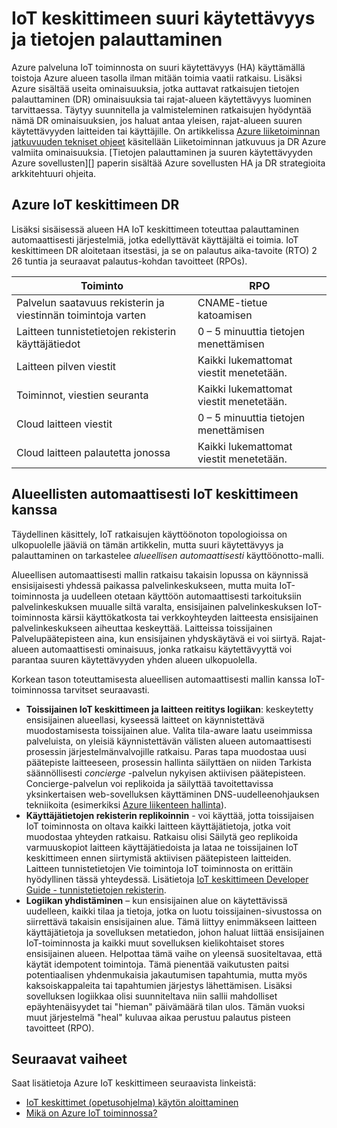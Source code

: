 <properties
 pageTitle="IoT keskittimeen HA ja DR | Microsoft Azure"
 description="Tässä artikkelissa kuvataan ominaisuuksia, jotta luonnissa käytettävissä IoT ratkaisujen tietojen palauttaminen ominaisuuksia."
 services="iot-hub"
 documentationCenter=""
 authors="fsautomata"
 manager="timlt"
 editor=""/>

<tags
 ms.service="iot-hub"
 ms.devlang="na"
 ms.topic="article"
 ms.tgt_pltfrm="na"
 ms.workload="na"
 ms.date="02/03/2016"
 ms.author="elioda"/>

# <a name="iot-hub-high-availability-and-disaster-recovery"></a>IoT keskittimeen suuri käytettävyys ja tietojen palauttaminen

Azure palveluna IoT toiminnosta on suuri käytettävyys (HA) käyttämällä toistoja Azure alueen tasolla ilman mitään toimia vaatii ratkaisu. Lisäksi Azure sisältää useita ominaisuuksia, jotka auttavat ratkaisujen tietojen palauttaminen (DR) ominaisuuksia tai rajat-alueen käytettävyys luominen tarvittaessa. Täytyy suunnitella ja valmisteleminen ratkaisujen hyödyntää nämä DR ominaisuuksien, jos haluat antaa yleisen, rajat-alueen suuren käytettävyyden laitteiden tai käyttäjille. On artikkelissa [Azure liiketoiminnan jatkuvuuden tekniset ohjeet](../resiliency/resiliency-technical-guidance.md) käsitellään Liiketoiminnan jatkuvuus ja DR Azure valmiita ominaisuuksia. [Tietojen palauttaminen ja suuren käytettävyyden Azure sovellusten][] paperin sisältää Azure sovellusten HA ja DR strategioita arkkitehtuuri ohjeita.

## <a name="azure-iot-hub-dr"></a>Azure IoT keskittimeen DR
Lisäksi sisäisessä alueen HA IoT keskittimeen toteuttaa palauttaminen automaattisesti järjestelmiä, jotka edellyttävät käyttäjältä ei toimia. IoT keskittimeen DR aloitetaan itsestäsi, ja se on palautus aika-tavoite (RTO) 2 26 tuntia ja seuraavat palautus-kohdan tavoitteet (RPOs).

| Toiminto | RPO |
| ------------- | --- |
| Palvelun saatavuus rekisterin ja viestinnän toimintoja varten | CNAME-tietue katoamisen |
| Laitteen tunnistetietojen rekisterin käyttäjätiedot | 0 – 5 minuuttia tietojen menettämisen |
| Laitteen pilven viestit | Kaikki lukemattomat viestit menetetään. |
| Toiminnot, viestien seuranta | Kaikki lukemattomat viestit menetetään. |
| Cloud laitteen viestit | 0 – 5 minuuttia tietojen menettämisen |
| Cloud laitteen palautetta jonossa | Kaikki lukemattomat viestit menetetään. |

## <a name="regional-failover-with-iot-hub"></a>Alueellisten automaattisesti IoT keskittimeen kanssa

Täydellinen käsittely, IoT ratkaisujen käyttöönoton topologioissa on ulkopuolelle jääviä on tämän artikkelin, mutta suuri käytettävyys ja palauttaminen on tarkastelee *alueellisen automaattisesti* käyttöönotto-malli.

Alueellisen automaattisesti mallin ratkaisu takaisin lopussa on käynnissä ensisijaisesti yhdessä paikassa palvelinkeskukseen, mutta muita IoT-toiminnosta ja uudelleen otetaan käyttöön automaattisesti tarkoituksiin palvelinkeskuksen muualle siltä varalta, ensisijainen palvelinkeskuksen IoT-toiminnosta kärsii käyttökatkosta tai verkkoyhteyden laitteesta ensisijainen palvelinkeskukseen aiheuttaa keskeyttää. Laitteissa toissijainen Palvelupäätepisteen aina, kun ensisijainen yhdyskäytävä ei voi siirtyä. Rajat-alueen automaattisesti ominaisuus, jonka ratkaisu käytettävyyttä voi parantaa suuren käytettävyyden yhden alueen ulkopuolella.

Korkean tason toteuttamisesta alueellisen automaattisesti mallin kanssa IoT-toiminnossa tarvitset seuraavasti.

* **Toissijainen IoT keskittimeen ja laitteen reititys logiikan**: keskeytetty ensisijainen alueellasi, kyseessä laitteet on käynnistettävä muodostamisesta toissijainen alue. Valita tila-aware laatu useimmissa palveluista, on yleisiä käynnistettävän välisten alueen automaattisesti prosessin järjestelmänvalvojille ratkaisu. Paras tapa muodostaa uusi päätepiste laitteeseen, prosessin hallinta säilyttäen on niiden Tarkista säännöllisesti *concierge* -palvelun nykyisen aktiivisen päätepisteen. Concierge-palvelun voi replikoida ja säilyttää tavoitettavissa yksinkertaisen web-sovelluksen käyttäminen DNS-uudelleenohjauksen tekniikoita (esimerkiksi [Azure liikenteen hallinta][]).
* **Käyttäjätietojen rekisterin replikoinnin** - voi käyttää, jotta toissijaisen IoT toiminnosta on oltava kaikki laitteen käyttäjätietoja, jotka voit muodostaa yhteyden ratkaisu. Ratkaisu olisi Säilytä geo replikoida varmuuskopiot laitteen käyttäjätiedoista ja lataa ne toissijainen IoT keskittimeen ennen siirtymistä aktiivisen päätepisteen laitteiden. Laitteen tunnistetietojen Vie toimintoja IoT toiminnosta on erittäin hyödyllinen tässä yhteydessä. Lisätietoja [IoT keskittimeen Developer Guide - tunnistetietojen rekisterin][].
* **Logiikan yhdistäminen** – kun ensisijainen alue on käytettävissä uudelleen, kaikki tilaa ja tietoja, jotka on luotu toissijainen-sivustossa on siirrettävä takaisin ensisijainen alue. Tämä liittyy enimmäkseen laitteen käyttäjätietoja ja sovelluksen metatiedon, johon haluat liittää ensisijainen IoT-toiminnosta ja kaikki muut sovelluksen kielikohtaiset stores ensisijainen alueen. Helpottaa tämä vaihe on yleensä suositeltavaa, että käytät idempotent toimintoja. Tämä pienentää vaikutusten paitsi potentiaalisen yhdenmukaisia jakautumisen tapahtumia, mutta myös kaksoiskappaleita tai tapahtumien järjestys lähettämisen. Lisäksi sovelluksen logiikkaa olisi suunniteltava niin sallii mahdolliset epäyhtenäisyydet tai "hieman" päivämäärä tilan ulos. Tämän vuoksi muut järjestelmä "heal" kuluvaa aikaa perustuu palautus pisteen tavoitteet (RPO).

## <a name="next-steps"></a>Seuraavat vaiheet

Saat lisätietoja Azure IoT keskittimeen seuraavista linkeistä:

- [IoT keskittimet (opetusohjelma) käytön aloittaminen][lnk-get-started]
- [Mikä on Azure IoT toiminnossa?][]

[Tietojen palauttaminen ja Azure sovellusten suuri käytettävyys]: ../resiliency/resiliency-disaster-recovery-high-availability-azure-applications.md
[Azure Business Continuity Technical Guidance]: https://azure.microsoft.com/documentation/articles/resiliency-technical-guidance/
[Azure liikenteen hallinta]: https://azure.microsoft.com/documentation/services/traffic-manager/
[IoT keskittimeen Developer Guide - tunnistetietojen rekisterin]: iot-hub-devguide-identity-registry.md

[lnk-get-started]: iot-hub-csharp-csharp-getstarted.md
[Mikä on Azure IoT toiminnossa?]: iot-hub-what-is-iot-hub.md

